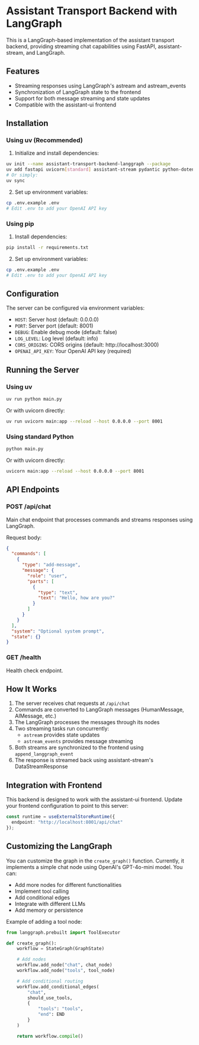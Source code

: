# Assistant Transport Backend with LangGraph

This is a LangGraph-based implementation of the assistant transport backend, providing streaming chat capabilities using FastAPI, assistant-stream, and LangGraph.

## Features

- Streaming responses using LangGraph's astream and astream_events
- Synchronization of LangGraph state to the frontend
- Support for both message streaming and state updates
- Compatible with the assistant-ui frontend

## Installation

### Using uv (Recommended)

1. Initialize and install dependencies:
```bash
uv init --name assistant-transport-backend-langgraph --package
uv add fastapi uvicorn[standard] assistant-stream pydantic python-dotenv langgraph langchain langchain-core langchain-openai httpx
# Or simply:
uv sync
```

2. Set up environment variables:
```bash
cp .env.example .env
# Edit .env to add your OpenAI API key
```

### Using pip

1. Install dependencies:
```bash
pip install -r requirements.txt
```

2. Set up environment variables:
```bash
cp .env.example .env
# Edit .env to add your OpenAI API key
```

## Configuration

The server can be configured via environment variables:

- `HOST`: Server host (default: 0.0.0.0)
- `PORT`: Server port (default: 8001)
- `DEBUG`: Enable debug mode (default: false)
- `LOG_LEVEL`: Log level (default: info)
- `CORS_ORIGINS`: CORS origins (default: http://localhost:3000)
- `OPENAI_API_KEY`: Your OpenAI API key (required)

## Running the Server

### Using uv
```bash
uv run python main.py
```

Or with uvicorn directly:
```bash
uv run uvicorn main:app --reload --host 0.0.0.0 --port 8001
```

### Using standard Python
```bash
python main.py
```

Or with uvicorn directly:
```bash
uvicorn main:app --reload --host 0.0.0.0 --port 8001
```

## API Endpoints

### POST /api/chat
Main chat endpoint that processes commands and streams responses using LangGraph.

Request body:
```json
{
  "commands": [
    {
      "type": "add-message",
      "message": {
        "role": "user",
        "parts": [
          {
            "type": "text",
            "text": "Hello, how are you?"
          }
        ]
      }
    }
  ],
  "system": "Optional system prompt",
  "state": {}
}
```

### GET /health
Health check endpoint.

## How It Works

1. The server receives chat requests at `/api/chat`
2. Commands are converted to LangGraph messages (HumanMessage, AIMessage, etc.)
3. The LangGraph processes the messages through its nodes
4. Two streaming tasks run concurrently:
   - `astream` provides state updates
   - `astream_events` provides message streaming
5. Both streams are synchronized to the frontend using `append_langgraph_event`
6. The response is streamed back using assistant-stream's DataStreamResponse

## Integration with Frontend

This backend is designed to work with the assistant-ui frontend. Update your frontend configuration to point to this server:

```typescript
const runtime = useExternalStoreRuntime({
  endpoint: "http://localhost:8001/api/chat"
});
```

## Customizing the LangGraph

You can customize the graph in the `create_graph()` function. Currently, it implements a simple chat node using OpenAI's GPT-4o-mini model. You can:

- Add more nodes for different functionalities
- Implement tool calling
- Add conditional edges
- Integrate with different LLMs
- Add memory or persistence

Example of adding a tool node:
```python
from langgraph.prebuilt import ToolExecutor

def create_graph():
    workflow = StateGraph(GraphState)

    # Add nodes
    workflow.add_node("chat", chat_node)
    workflow.add_node("tools", tool_node)

    # Add conditional routing
    workflow.add_conditional_edges(
        "chat",
        should_use_tools,
        {
            "tools": "tools",
            "end": END
        }
    )

    return workflow.compile()
```